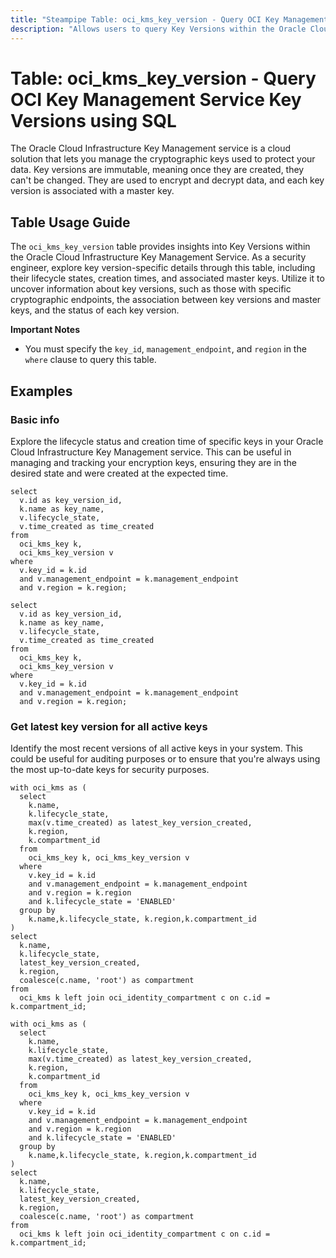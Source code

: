 ```yaml
---
title: "Steampipe Table: oci_kms_key_version - Query OCI Key Management Service Key Versions using SQL"
description: "Allows users to query Key Versions within the Oracle Cloud Infrastructure Key Management Service."
---
```


# Table: oci_kms_key_version - Query OCI Key Management Service Key Versions using SQL

The Oracle Cloud Infrastructure Key Management service is a cloud solution that lets you manage the cryptographic keys used to protect your data. Key versions are immutable, meaning once they are created, they can't be changed. They are used to encrypt and decrypt data, and each key version is associated with a master key.

## Table Usage Guide

The `oci_kms_key_version` table provides insights into Key Versions within the Oracle Cloud Infrastructure Key Management Service. As a security engineer, explore key version-specific details through this table, including their lifecycle states, creation times, and associated master keys. Utilize it to uncover information about key versions, such as those with specific cryptographic endpoints, the association between key versions and master keys, and the status of each key version.

**Important Notes**
- You must specify the `key_id`, `management_endpoint`, and `region` in the `where` clause to query this table.

## Examples

### Basic info
Explore the lifecycle status and creation time of specific keys in your Oracle Cloud Infrastructure Key Management service. This can be useful in managing and tracking your encryption keys, ensuring they are in the desired state and were created at the expected time.

```sql+postgres
select
  v.id as key_version_id,
  k.name as key_name,
  v.lifecycle_state,
  v.time_created as time_created
from
  oci_kms_key k,
  oci_kms_key_version v
where
  v.key_id = k.id
  and v.management_endpoint = k.management_endpoint
  and v.region = k.region;
```

```sql+sqlite
select
  v.id as key_version_id,
  k.name as key_name,
  v.lifecycle_state,
  v.time_created as time_created
from
  oci_kms_key k,
  oci_kms_key_version v
where
  v.key_id = k.id
  and v.management_endpoint = k.management_endpoint
  and v.region = k.region;
```

### Get latest key version for all active keys
Identify the most recent versions of all active keys in your system. This could be useful for auditing purposes or to ensure that you're always using the most up-to-date keys for security purposes.

```sql+postgres
with oci_kms as (
  select
    k.name,
    k.lifecycle_state,
    max(v.time_created) as latest_key_version_created,
    k.region,
    k.compartment_id
  from
    oci_kms_key k, oci_kms_key_version v
  where
    v.key_id = k.id
    and v.management_endpoint = k.management_endpoint
    and v.region = k.region
    and k.lifecycle_state = 'ENABLED'
  group by
    k.name,k.lifecycle_state, k.region,k.compartment_id
)
select
  k.name,
  k.lifecycle_state,
  latest_key_version_created,
  k.region,
  coalesce(c.name, 'root') as compartment
from
  oci_kms k left join oci_identity_compartment c on c.id = k.compartment_id;
```

```sql+sqlite
with oci_kms as (
  select
    k.name,
    k.lifecycle_state,
    max(v.time_created) as latest_key_version_created,
    k.region,
    k.compartment_id
  from
    oci_kms_key k, oci_kms_key_version v
  where
    v.key_id = k.id
    and v.management_endpoint = k.management_endpoint
    and v.region = k.region
    and k.lifecycle_state = 'ENABLED'
  group by
    k.name,k.lifecycle_state, k.region,k.compartment_id
)
select
  k.name,
  k.lifecycle_state,
  latest_key_version_created,
  k.region,
  coalesce(c.name, 'root') as compartment
from
  oci_kms k left join oci_identity_compartment c on c.id = k.compartment_id;
```